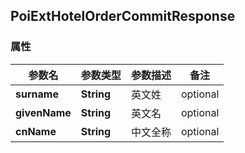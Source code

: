 <a name="PoiExtHotelOrderCommitResponse"></a>
## PoiExtHotelOrderCommitResponse
### 属性
参数名 | 参数类型 | 参数描述 | 备注
------------ | ------------- | ------------- | -------------
**surname** | **String** | 英文姓 |  optional
**givenName** | **String** | 英文名 |  optional
**cnName** | **String** | 中文全称 |  optional




